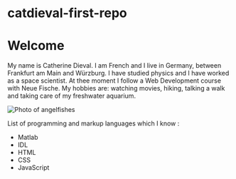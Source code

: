 # catdieval-first-repo

# Welcome

My name is Catherine Dieval. I am French and I live in Germany, between Frankfurt am Main and Würzburg.
I have studied physics and I have worked as a space scientist. At thee moment I follow a Web Development course with Neue Fische.
My hobbies are: watching movies, hiking, talking a walk and taking care of my freshwater aquarium.

![Photo of angelfishes](https://upload.wikimedia.org/wikipedia/commons/thumb/b/bd/Pterophyllum_scalare_couple_with_eggs.JPG/1280px-Pterophyllum_scalare_couple_with_eggs.JPG)

List of programming and markup languages which I know :
- Matlab
- IDL
- HTML
- CSS
- JavaScript
